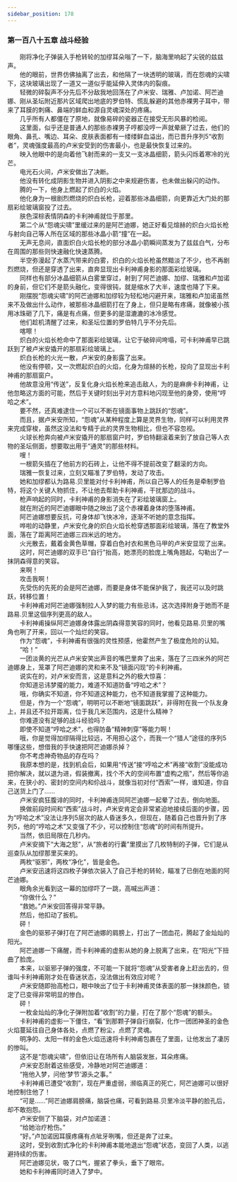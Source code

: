 ```yaml
---
sidebar_position: 178
---
```

### 第一百八十五章 战斗经验  


　　刚将净化子弹装入手枪转轮的加缪耳朵嗡了一下，脑海里响起了尖锐的兹兹声。  
　　他的眼前，世界仿佛抽离了出去，和他隔了一块透明的玻璃，而在怨魂的尖啸下，这块玻璃出现了一道又一道似乎能延伸入灵体内的裂痕。  
　　轻微的碎裂声不分先后不分敌我地回荡在了卢米安、瑞雅、卢加诺、阿芒迪娜、刚从圣坛附近那片区域爬出地底的罗伯特、慌乱躲避的其他赤裸男子耳中，带来了耳膜的刺痛、鼻端的鲜血和源自灵魂深处的疼痛。  
　　几乎所有人都僵在了原地，就像易碎的瓷器正在接受无形风暴的检阅。  
　　这里面，似乎还是普通人的那些赤裸男子哼都没哼一声就晕厥了过去，他们的眼角、鼻孔、嘴边、耳朵、皮肤表面都有一缕缕鲜血溢出，而已晋升序列5“收割者”，灵魂强度最高的卢米安受到的伤害最小，也是最快恢复过来的。  
　　映入他眼中的是向着他飞射而来的一支又一支冰晶细箭，箭头闪烁着寒冷的光芒。  
　　电光石火间，卢米安做出了决断。  
　　他没有转化成阴影生物并进入阴影之中来规避伤害，也未做出躲闪的动作。  
　　腾的一下，他身上燃起了炽白的火焰。  
　　他化身为一根剧烈燃烧的炽白长枪，迎着那些冰晶细箭，向更靠近大门处的那扇彩绘玻璃窗投了过去。  
　　肤色深棕表情阴森的卡利神甫就位于那里。  
　　第二个从“怨魂尖啸”里缓过来的是阿芒迪娜，她正好看见煊赫的炽白火焰长枪与射向自己等人所在区域的那些冰晶小箭“撞”在一起。  
　　无声无息间，直面炽白火焰长枪的部分冰晶小箭瞬间蒸发为了兹兹白气，分布在周围的那些则快速融化快速蒸腾。  
　　半空弥漫起了水蒸汽带来的白雾，炽白的火焰长枪虽然黯淡了不少，也不再剧烈燃烧，但还是穿透了出来，直奔显现出卡利神甫身影的那面彩绘玻璃。  
　　同样也有部分冰晶细箭从白雾里穿过，射到了阿芒迪娜、加缪、瑞雅和卢加诺的身前，但它们不是箭头融化，变得很钝，就是缩水了大半，速度也降了下来。  
　　刚摆脱“怨魂尖啸”的阿芒迪娜和加缪较为轻松地闪避开来，瑞雅和卢加诺虽然来不及做出什么动作，被那些冰晶细箭打在了身上，但只是略有疼痛，就像被小孩用冰珠砸了几下，痛是有点痛，但更多的是湿漉漉的冰冷感觉。  
　　他们趁机清醒了过来，和圣坛位置的罗伯特几乎不分先后。  
　　喀嚓！  
　　炽白的火焰长枪命中了那面彩绘玻璃，让它于破碎间垮塌，可卡利神甫早已跳跃到了被卢米安撬开的那扇彩绘玻璃上。  
　　炽白长枪的火光一散，卢米安的身影露了出来。  
　　他没有停顿，又一次燃起炽白的火焰，化身为煊赫的长枪，投向了显现出卡利神甫的那扇窗户。  
　　他故意没用“传送”，反复化身火焰长枪来追击敌人，为的是麻痹卡利神甫，让他忽略这方面的可能，然后于关键时刻出乎对方意料地闪现至他的身旁，使用“哼哈之术”。  
　　要不然，还真难逮住一个可以不断在镜面事物上跳跃的“怨魂”。  
　　而且，据卢米安所知，“怨魂”从某种程度上算是灵界生物，同样可以利用灵界来完成穿梭，虽然这没法和专精于此的灵界生物相比，但也不容忽视。  
　　火球长枪奔向被卢米安撬开的那扇窗户时，罗伯特翻滚着来到了放自己等人衣物的圣坛侧面，想要取出用于“通灵”的那些材料。  
　　嗖！  
　　一根箭矢插在了他前方的石砖上，让他不得不提前改变了翻滚的方向。  
　　瑞雅一恢复过来，立刻又瞄准了罗伯特，发动了攻击。  
　　她和加缪都认为路易.贝里能对付卡利神甫，所以自己等人的任务是牵制罗伯特，将这个关键人物抓住，不让他去帮助卡利神甫，干扰那边的战斗。  
　　枪声响起的同时，卡利神甫的身影消失在了彩绘玻璃窗上。  
　　就在附近的阿芒迪娜眼中随之映出了这个赤裸着身体的堕落神甫。  
　　阿芒迪娜想要反抗，可身体却飞快冰冷，逐渐不听她的意念指挥。  
　　哗啦的动静里，卢米安化身的炽白火焰长枪穿透那面彩绘玻璃，落在了教堂外面，落在了距离阿芒迪娜三四米远的地方。  
　　火光散去，戴着金黄色草帽，穿着白色衬衣和黑色马甲的卢米安显现了出来。  
　　这时，阿芒迪娜的双手已“自行”抬高，她漂亮的脸庞上嘴角翘起，勾勒出了一抹阴森得意的笑容。  
　　来啊！  
　　攻击我啊！  
　　先受伤的先死的会是阿芒迪娜，而要是身体不能保护我了，我还可以及时跳跃，转移位置！  
　　卡利神甫对阿芒迪娜强制拉人入梦的能力有些忌讳，这次选择附身于她而不是路易.贝里这個序列更高的敌人。  
　　卡利神甫操纵阿芒迪娜身体露出阴森得意笑容的同时，他看见路易.贝里的嘴角也咧了开来，回以一个灿烂的笑容。  
　　作为“怨魂”，卡利神甫有很强的灵性预感，他霍然产生了极度危险的认知。  
　　“哈！”  
　　一团淡黄的光芒从卢米安笑出声音的嘴巴里奔了出来，落在了三四米外的阿芒迪娜身上，笼罩了阿芒迪娜的灵和来不及“镜面闪现”的卡利神甫。  
　　说实在的，对卢米安而言，这是意料之外的极大惊喜：  
　　你知道忌讳梦魇的能力，难道不知道防备“哼哈之术”？  
　　哦，你确实不知道，你不知道这种能力，也不知道我掌握了这种能力。  
　　但是，作为一个“怨魂”，明明可以不断地“镜面跳跃”，非得附在我一个队友身上，并且还不拉开距离，位于我几米范围内，这是什么精神？  
　　你难道没有足够的战斗经验吗？  
　　即使不知道“哼哈之术”，也得防备“精神刺穿”等能力啊！  
　　哦，你是觉得加缪隔得比较远，不用担心这个，而我一个“猎人”途径的序列5哪懂这些，想借我的手快速把阿芒迪娜杀掉？  
　　你不考虑神奇物品的存在吗？  
　　我原本想的是，找到机会后，如果用“传送”接“哼哈之术”再接“收割”没能成功把你解决，就以退为进，假装撤离，找个不大的空间布置“虚构之瓶”，然后等你追来，在狭小的、密封的空间内和伱战斗，就像当初对付“西索”一样，谁知道，你自己送货上门了……  
　　卢米安疯狂腹诽的同时，卡利神甫连同阿芒迪娜一起晕了过去，倒向地面。  
　　换做前段时间和“西索”战斗时，卢米安肯定会非常紧迫地接续后面的步骤，因为“哼哈之术”没法让序列5层次的敌人昏迷多久，但现在，随着自己也晋升到了序列5，他的“哼哈之术”又变强了不少，可以控制住“怨魂”的时间有所提升。  
　　当然，依旧局限在几秒内。  
　　卢米安摘下“大海之怒”，从“旅者的行囊”里摸出了几枚特制的子弹，它们是从巡查队从加缪那里买来的。  
　　两枚“驱邪”，两枚“净化”，皆是金色。  
　　卢米安迅速将这四枚子弹依次装入了自己手枪的转轮，瞄准了已倒在地面的阿芒迪娜。  
　　眼角余光看到这一幕的加缪吓了一跳，高喊出声道：  
　　“你做什么？”  
　　“救她。”卢米安回答得非常平静。  
　　然后，他扣动了扳机。  
　　砰！  
　　金色的驱邪子弹打在了阿芒迪娜的肩膀上，打出了一团血花，腾起了金灿灿的阳光。  
　　阿芒迪娜一下痛醒，而卡利神甫的虚影从她的身上脱离了出来，在“阳光”下扭曲了脸庞。  
　　本来，以驱邪子弹的强度，不可能一下就将“怨魂”从受害者身上赶出去的，但谁叫卡利神甫刚才处在昏迷状态，没法做出有效应对呢？  
　　卢米安随即抬高枪口，眼中映出了位于卡利神甫灵体表面的那一抹抹颜色，锁定了已变得非常明显的惨白。  
　　砰！  
　　一枚金灿灿的净化子弹附加着“收割”的力量，打在了那个“怨魂”的额头。  
　　卡利神甫的虚影一下僵住，“看”到那颗子弹自行崩裂，化作一团团神圣的金色火焰蔓延往自己身体各处，点燃了粉尘，点燃了灵魂。  
　　明净的、太阳一样的金色火焰迅速将卡利神甫包裹在了里面，让他发出了凄厉的惨叫。  
　　这不是“怨魂尖啸”，但依旧让在场所有人脑袋发胀，耳朵疼痛。  
　　卢米安忍耐着这些感受，冷静地对阿芒迪娜道：  
　　“拖他入梦，问他‘梦节’源头之事。”  
　　卡利神甫已遭受“收割”，现在严重虚弱，濒临真正的死亡，阿芒迪娜可以很好地控制住他了！  
　　“可是……”阿芒迪娜肩膀痛，脑袋也痛，可看到路易.贝里冷淡平静的脸孔后，却不敢抱怨。  
　　卢米安侧了下脑袋，对卢加诺道：  
　　“给她治疗枪伤。”  
　　“好。”卢加诺因耳膜疼痛有点呲牙咧嘴，但还是奔了过来。  
　　这时，受到收割式净化的卡利神甫本能地退出“怨魂”状态，变回了人类，以逃避持续的伤害。  
　　阿芒迪娜见状，吸了口气，握紧了拳头，垂下了眼帘。  
　　她和卡利神甫同时进入了梦中。  
